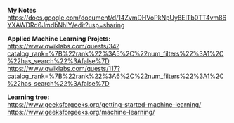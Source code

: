 <b>My Notes</b><br>
https://docs.google.com/document/d/14ZvmDHVoPkNpUy8ElTb0TT4vm86YXAWDRd6JmdbNhIY/edit?usp=sharing

<b>Applied Machine Learning Projets: </b><br>
https://www.qwiklabs.com/quests/34?catalog_rank=%7B%22rank%22%3A5%2C%22num_filters%22%3A1%2C%22has_search%22%3Afalse%7D
<br>
https://www.qwiklabs.com/quests/117?catalog_rank=%7B%22rank%22%3A6%2C%22num_filters%22%3A1%2C%22has_search%22%3Afalse%7D

<b>Learning tree: </b><br>
https://www.geeksforgeeks.org/getting-started-machine-learning/
https://www.geeksforgeeks.org/machine-learning/
